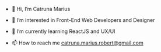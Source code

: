- 👋 Hi, I’m Catruna Marius
- 👀 I’m interested in Front-End Web Developers and Designer 
- 🌱 I’m currently learning ReactJS and UX/UI

- 📫 How to reach me catruna.marius.robert@gmail.com

<!---
CatrunaMarius/CatrunaMarius is a ✨ special ✨ repository because its `README.md` (this file) appears on your GitHub profile.
You can click the Preview link to take a look at your changes.
--->
